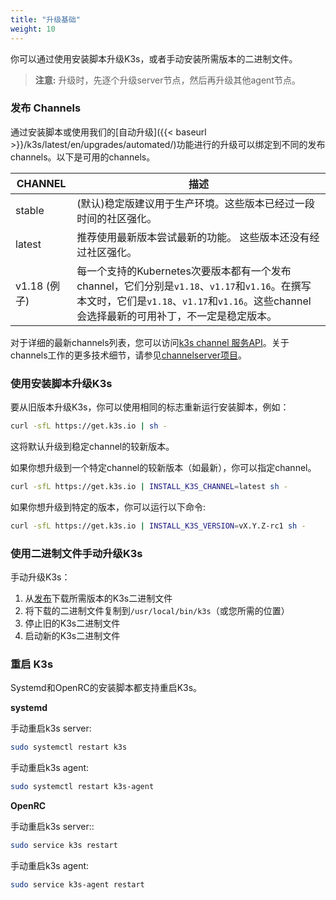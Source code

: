 ```yaml
---
title: "升级基础"
weight: 10
---
```


你可以通过使用安装脚本升级K3s，或者手动安装所需版本的二进制文件。

>**注意:** 升级时，先逐个升级server节点，然后再升级其他agent节点。

### 发布 Channels

通过安装脚本或使用我们的[自动升级]({{< baseurl >}}/k3s/latest/en/upgrades/automated/)功能进行的升级可以绑定到不同的发布channels。以下是可用的channels。

| CHANNEL |   描述  |
|---------------|---------|
|      stable     | (默认)稳定版建议用于生产环境。这些版本已经过一段时间的社区强化。 |
|      latest      | 推荐使用最新版本尝试最新的功能。 这些版本还没有经过社区强化。 |
|      v1.18 (例子)      | 每一个支持的Kubernetes次要版本都有一个发布channel，它们分别是`v1.18`、`v1.17`和`v1.16`。在撰写本文时，它们是`v1.18`、`v1.17`和`v1.16`。这些channel会选择最新的可用补丁，不一定是稳定版本。 |

对于详细的最新channels列表，您可以访问[k3s channel 服务API](https://update.k3s.io/v1-release/channels)。关于channels工作的更多技术细节，请参见[channelserver项目](https://github.com/rancher/channelserver)。

### 使用安装脚本升级K3s

要从旧版本升级K3s，你可以使用相同的标志重新运行安装脚本，例如：

```sh
curl -sfL https://get.k3s.io | sh -
```
这将默认升级到稳定channel的较新版本。

如果你想升级到一个特定channel的较新版本（如最新），你可以指定channel。
```sh
curl -sfL https://get.k3s.io | INSTALL_K3S_CHANNEL=latest sh -
```

如果你想升级到特定的版本，你可以运行以下命令:

```sh
curl -sfL https://get.k3s.io | INSTALL_K3S_VERSION=vX.Y.Z-rc1 sh -
```

### 使用二进制文件手动升级K3s

手动升级K3s：

1. 从[发布](https://github.com/rancher/k3s/releases)下载所需版本的K3s二进制文件
2. 将下载的二进制文件复制到`/usr/local/bin/k3s`（或您所需的位置）
3. 停止旧的K3s二进制文件
4. 启动新的K3s二进制文件

### 重启 K3s

Systemd和OpenRC的安装脚本都支持重启K3s。

**systemd**

手动重启k3s server:
```sh
sudo systemctl restart k3s
```

手动重启k3s agent:
```sh
sudo systemctl restart k3s-agent
```

**OpenRC**

手动重启k3s server::
```sh
sudo service k3s restart
```

手动重启k3s agent:
```sh
sudo service k3s-agent restart
```
